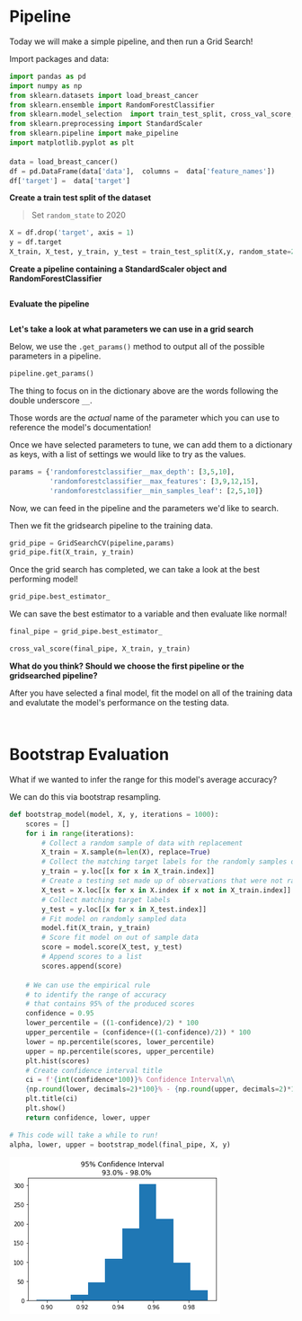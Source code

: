 # Pipeline

Today we will make a simple pipeline, and then run a Grid Search!

Import packages and data:


```python
import pandas as pd
import numpy as np
from sklearn.datasets import load_breast_cancer
from sklearn.ensemble import RandomForestClassifier
from sklearn.model_selection  import train_test_split, cross_val_score, GridSearchCV
from sklearn.preprocessing import StandardScaler
from sklearn.pipeline import make_pipeline
import matplotlib.pyplot as plt

data = load_breast_cancer()
df = pd.DataFrame(data['data'],  columns =  data['feature_names'])
df['target'] =  data['target']
```

**Create a train test split of the dataset**
>Set `random_state`  to 2020


```python
X = df.drop('target', axis = 1)
y = df.target
X_train, X_test, y_train, y_test = train_test_split(X,y, random_state=2020)
```

**Create a pipeline containing a StandardScaler object and RandomForestClassifier**


```python

```

**Evaluate the pipeline**


```python

```

**Let's take a look at what parameters we can use in a grid search**

Below, we use the `.get_params()` method to output all of the possible parameters in a pipeline.


```python
pipeline.get_params()
```

The thing to focus on in the dictionary above are the words following the double underscore `__`. 

Those words are the *actual* name of the parameter which you can use to reference the model's documentation!

Once we have selected parameters to tune, we can add them to a dictionary as keys, with a list of settings we would like to try as the values.


```python
params = {'randomforestclassifier__max_depth': [3,5,10],
          'randomforestclassifier__max_features': [3,9,12,15],
          'randomforestclassifier__min_samples_leaf': [2,5,10]}
```

Now, we can feed in the pipeline and the parameters we'd like to search.

Then we fit the gridsearch pipeline to the training data.


```python
grid_pipe = GridSearchCV(pipeline,params)
grid_pipe.fit(X_train, y_train)
```

Once the grid search has completed, we can take a look at the best performing model!


```python
grid_pipe.best_estimator_
```

We can save the best estimator to a variable and then evaluate like normal!


```python
final_pipe = grid_pipe.best_estimator_
```


```python
cross_val_score(final_pipe, X_train, y_train)
```

**What do you think? Should we choose the first pipeline or the gridsearched pipeline?**

After you have selected a final model, fit the model on all of the training data and evalutate the model's performance on the testing data.


```python

```


```python

```

# Bootstrap Evaluation
What if we wanted to infer the range for this model's average accuracy?

We can do this via bootstrap resampling.


```python
def bootstrap_model(model, X, y, iterations = 1000):
    scores = []
    for i in range(iterations):
        # Collect a random sample of data with replacement
        X_train = X.sample(n=len(X), replace=True)
        # Collect the matching target labels for the randomly samples observations
        y_train = y.loc[[x for x in X_train.index]]
        # Create a testing set made up of observations that were not randomly sampled
        X_test = X.loc[[x for x in X.index if x not in X_train.index]]
        # Collect matching target labels
        y_test = y.loc[[x for x in X_test.index]]
        # Fit model on randomly sampled data
        model.fit(X_train, y_train)
        # Score fit model on out of sample data
        score = model.score(X_test, y_test)
        # Append scores to a list
        scores.append(score)
    
    # We can use the empirical rule 
    # to identify the range of accuracy 
    # that contains 95% of the produced scores
    confidence = 0.95
    lower_percentile = ((1-confidence)/2) * 100
    upper_percentile = (confidence+((1-confidence)/2)) * 100
    lower = np.percentile(scores, lower_percentile)
    upper = np.percentile(scores, upper_percentile)
    plt.hist(scores)
    # Create confidence interval title 
    ci = f'{int(confidence*100)}% Confidence Interval\n\
    {np.round(lower, decimals=2)*100}% - {np.round(upper, decimals=2)*100}%'
    plt.title(ci)
    plt.show()
    return confidence, lower, upper
```


```python
# This code will take a while to run!
alpha, lower, upper = bootstrap_model(final_pipe, X, y)
```


![png](index_files/index_24_0.png)



```python

```
